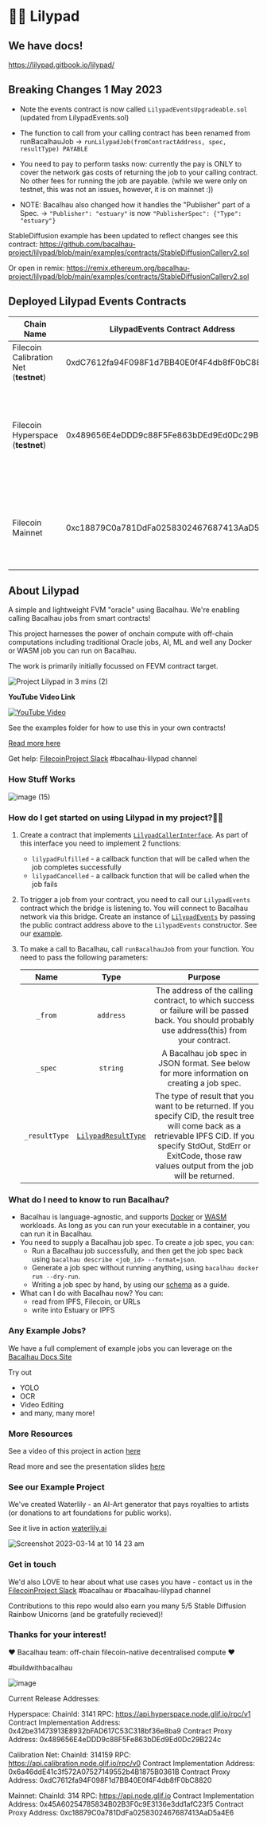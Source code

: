 # 🌺🐸 Lilypad


## We have docs! ##
https://lilypad.gitbook.io/lilypad/


## Breaking Changes 1 May 2023 ##

- Note the events contract is now called ```LilypadEventsUpgradeable.sol``` (updated from LilypadEvents.sol)

- The function to call from your calling contract has been renamed from runBacalhauJob -> ```runLilypadJob(fromContractAddress, spec, resultType) PAYABLE```

- You need to pay to perform tasks now: currently the pay is ONLY to cover the network gas costs of returning the job to your calling contract. No other fees for running the job are payable. (while we were only on testnet, this was not an issues, however, it is on mainnet :))

- NOTE: Bacalhau also changed how it handles the "Publisher" part of a Spec. -> ```"Publisher": "estuary"``` is now ```"PublisherSpec": {"Type": "estuary"}```

StableDiffusion example has been updated to reflect changes see this contract: https://github.com/bacalhau-project/lilypad/blob/main/examples/contracts/StableDiffusionCallerv2.sol

Or open in remix: https://remix.ethereum.org/bacalhau-project/lilypad/blob/main/examples/contracts/StableDiffusionCallerv2.sol

## Deployed Lilypad Events Contracts ##

| Chain Name | LilypadEvents Contract Address | RPC | ChainID | BlockExplorer | Faucet |
| --- | --- | --- | --- | --- | --- |
| Filecoin Calibration Net (**testnet**) | 0xdC7612fa94F098F1d7BB40E0f4F4db8fF0bC8820 | [https://api.calibration.node.glif.io/rpc/v0](https://api.calibration.node.glif.io/rpc/v0) | 314159 | [https://calibration.filscan.io/](https://calibration.filscan.io/), | [https://faucet.calibration.fildev.network/](https://faucet.calibration.fildev.network/) |
| Filecoin Hyperspace (**testnet**) | 0x489656E4eDDD9c88F5Fe863bDEd9Ed0Dc29B224c | [https://api.hyperspace.node.glif.io/rpc/v1](https://api.hyperspace.node.glif.io/rpc/v1), [https://hyperspace.filfox.info/rpc/v1](https://hyperspace.filfox.info/rpc/v1), [https://filecoin-hyperspace.chainstacklabs.com/rpc/v1](https://filecoin-hyperspace.chainstacklabs.com/rpc/v1), [https://rpc.ankr.com/filecoin\_testnet](https://rpc.ankr.com/filecoin_testnet) | 3141 | [https://fvm.starboard.ventures/hyperspace/explorer/tx/](https://fvm.starboard.ventures/hyperspace/explorer/tx/), [https://explorer.glif.io/](https://explorer.glif.io/), | [https://hyperspace.yoga/#faucet](https://hyperspace.yoga/#faucet) |
| Filecoin Mainnet | 0xc18879C0a781DdFa0258302467687413AaD5a4E6 | [https://api.node.glif.io/rpc/v1](https://api.node.glif.io/rpc/v1), [https://filecoin-mainnet.chainstacklabs.com/rpc/v1](https://filecoin-mainnet.chainstacklabs.com/rpc/v1), [https://rpc.ankr.com/filecoin](https://rpc.ankr.com/filecoin) | 314 | [https://fvm.starboard.ventures/](https://fvm.starboard.ventures/), [https://explorer.glif.io/](https://explorer.glif.io/), [https://beryx.zondax.ch/](https://beryx.zondax.ch/), [https://filfox.io/](https://filfox.io/) |  |

## About Lilypad ##

A simple and lightweight FVM "oracle" using Bacalhau. We're enabling calling Bacalhau jobs from smart contracts!

This project harnesses the power of onchain compute with off-chain computations including traditional Oracle jobs, AI, ML and well any Docker or WASM job you can run on Bacalhau.

The work is primarily initially focussed on FEVM contract target.

![Project Lilypad in 3 mins (2)](https://user-images.githubusercontent.com/12529822/223378567-91e08ae4-9859-441d-bbfe-d1b7516c6543.png)

**YouTube Video Link**

[![YouTube Video](http://img.youtube.com/vi/9lF7omNEK-c/0.jpg)](https://www.youtube.com/watch?v=9lF7omNEK-c 'Project Lilypad')


See the examples folder for how to use this in your own contracts!

[Read more here](https://bit.ly/project-lilypad)

Get help: [FilecoinProject Slack](https://filecoinproject.slack.com/) #bacalhau-lilypad channel

### How Stuff Works

![image (15)](https://user-images.githubusercontent.com/12529822/224299570-366bde1c-1f48-4af9-9d7c-0d4f8a0fc1fc.png)

### How do I get started on using Lilypad in my project?🧑‍💻

1.  Create a contract that implements [`LilypadCallerInterface`](./hardhat/contracts/LilypadCallerInterface.sol). As part of this interface you need to implement 2 functions:

    - `lilypadFulfilled` - a callback function that will be called when the job completes successfully
    - `lilypadCancelled` - a callback function that will be called when the job fails

2.  To trigger a job from your contract, you need to call our `LilypadEvents` contract which the bridge is listening to. You will connect to Bacalhau network via this bridge. Create an instance of [`LilypadEvents`](./hardhat/contracts/LilypadEvents.sol) by passing the public contract address above to the `LilypadEvents` constructor. See our [example](./examples/contracts/StableDiffusionCaller.sol#L29).
3.  To make a call to Bacalhau, call `runBacalhauJob` from your function. You need to pass the following parameters:

    |     Name      |                                    Type                                     |                                                                                                             Purpose                                                                                                              |
    | :-----------: | :-------------------------------------------------------------------------: | :------------------------------------------------------------------------------------------------------------------------------------------------------------------------------------------------------------------------------: |
    |    `_from`    |                                  `address`                                  |                                         The address of the calling contract, to which success or failure will be passed back. You should probably use address(this) from your contract.                                          |
    |    `_spec`    |                                  `string`                                   |                                                                    A Bacalhau job spec in JSON format. See below for more information on creating a job spec.                                                                    |
    | `_resultType` | [`LilypadResultType`](./hardhat/contracts/LilypadCallerInterface.sol#L4-L9) | The type of result that you want to be returned. If you specify CID, the result tree will come back as a retrievable IPFS CID. If you specify StdOut, StdErr or ExitCode, those raw values output from the job will be returned. |

### What do I need to know to run Bacalhau?

- Bacalhau is language-agnostic, and supports [Docker](https://docs.bacalhau.org/getting-started/docker-workload-onboarding) or [WASM](https://docs.bacalhau.org/getting-started/wasm-workload-onboarding) workloads. As long as you can run your executable in a container, you can run it in Bacalhau.
- You need to supply a Bacalhau job spec. To create a job spec, you can:
  - Run a Bacalhau job successfully, and then get the job spec back using `bacalhau describe <job_id> --format=json`.
  - Generate a job spec without running anything, using `bacalhau docker run --dry-run`.
  - Writing a job spec by hand, by using our [schema](https://schema.bacalhau.org) as a guide.
- What can I do with Bacalhau now? You can:
  - read from IPFS, Filecoin, or URLs
  - write into Estuary or IPFS

### Any Example Jobs?

We have a full complement of example jobs you can leverage on the [Bacalhau Docs Site](https://docs.bacalhau.org/)

Try out

- YOLO
- OCR
- Video Editing
- and many, many more!

### More Resources

See a video of this project in action [here](https://youtu.be/B0l0gFYxADY)

Read more and see the presentation slides [here](https://bit.ly/project-lilypad)

### See our Example Project

We've created Waterlily - an AI-Art generator that pays royalties to artists (or donations to art foundations for public works).

See it live in action [waterlily.ai](https://www.waterlily.ai/)

![Screenshot 2023-03-14 at 10 14 23 am](https://user-images.githubusercontent.com/12529822/224852799-594fd941-be82-4b7e-b7cd-2ba306857243.png)

### Get in touch

We'd also LOVE to hear about what use cases you have - contact us in the [FilecoinProject Slack](https://filecoinproject.slack.com/) #bacalhau or #bacalhau-lilypad channel

Contributions to this repo would also earn you many 5/5 Stable Diffusion Rainbow Unicorns (and be gratefully recieved)!

### Thanks for your interest!

❤️ Bacalhau team: off-chain filecoin-native decentralised compute ❤️

#buildwithbacalhau

![image](https://user-images.githubusercontent.com/12529822/220625332-b0e6a08a-b77d-41f7-90a8-248852a353c8.png)


Current Release Addresses:

Hyperspace:
ChainId: 3141
RPC: https://api.hyperspace.node.glif.io/rpc/v1
Contract Implementation Address: 0x42be31473913E8932bFAD617C53C318bf36e8ba9
Contract Proxy Address: 0x489656E4eDDD9c88F5Fe863bDEd9Ed0Dc29B224c 

Calibration Net:
ChainId: 314159
RPC: https://api.calibration.node.glif.io/rpc/v0
Contract Implementation Address: 0x6a46ddE41c3f572A07527149552b4B1875B0361B
Contract Proxy Address: 0xdC7612fa94F098F1d7BB40E0f4F4db8fF0bC8820

Mainnet:
ChainId: 314
RPC: https://api.node.glif.io
Contract Implementation Address: 0x45A60254785834B02B3F0c9E3136e3dd1afC23f5
Contract Proxy Address: 0xc18879C0a781DdFa0258302467687413AaD5a4E6
